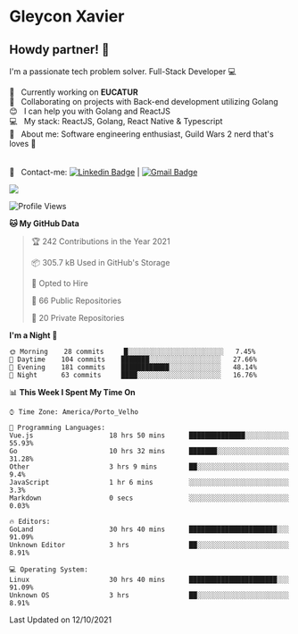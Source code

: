 # Gleycon Xavier

## Howdy partner! 👋

I'm a passionate tech problem solver.
Full-Stack Developer :computer:

 :rocket:  &nbsp; Currently working on **EUCATUR**
 <br/> :purple_heart: &nbsp; Collaborating on projects with Back-end development utilizing Golang
 <br/> :blush: &nbsp; I can help you with Golang and ReactJS
 <br/> :computer: &nbsp; My stack: ReactJS, Golang, React Native & Typescript
 <br/> 💬  &nbsp; About me: Software engineering enthusiast, Guild Wars 2 nerd that's loves :apple:
 <br/>
 <br/>
 <br/> :email: &nbsp; Contact-me: [![Linkedin Badge](https://img.shields.io/badge/-GleyconXavier-blue?style=flat-square&logo=Linkedin&logoColor=white&link=https://www.linkedin.com/in/gleyconxavier/)](https://www.linkedin.com/in/gleyconxavier/) 
| 
[![Gmail Badge](https://img.shields.io/badge/-gleyconxcarlos@gmail.com-c14438?style=flat-square&logo=Gmail&logoColor=white&link=mailto:gleyconxcarlos@gmail.com)](mailto:gleyconxcarlos@gmail.com)

![](https://komarev.com/ghpvc/?username=gleyconxavier)

<!--START_SECTION:waka-->
![Profile Views](http://img.shields.io/badge/Profile%20Views-0-blue)

**🐱 My GitHub Data** 

> 🏆 242 Contributions in the Year 2021
 > 
> 📦 305.7 kB Used in GitHub's Storage 
 > 
> 💼 Opted to Hire
 > 
> 📜 66 Public Repositories 
 > 
> 🔑 20 Private Repositories  
 > 
**I'm a Night 🦉** 

```text
🌞 Morning    28 commits     █░░░░░░░░░░░░░░░░░░░░░░░░   7.45% 
🌆 Daytime    104 commits    ███████░░░░░░░░░░░░░░░░░░   27.66% 
🌃 Evening    181 commits    ████████████░░░░░░░░░░░░░   48.14% 
🌙 Night      63 commits     ████░░░░░░░░░░░░░░░░░░░░░   16.76%

```


📊 **This Week I Spent My Time On** 

```text
⌚︎ Time Zone: America/Porto_Velho

💬 Programming Languages: 
Vue.js                   18 hrs 50 mins      ██████████████░░░░░░░░░░░   55.93% 
Go                       10 hrs 32 mins      ███████░░░░░░░░░░░░░░░░░░   31.28% 
Other                    3 hrs 9 mins        ██░░░░░░░░░░░░░░░░░░░░░░░   9.4% 
JavaScript               1 hr 6 mins         ░░░░░░░░░░░░░░░░░░░░░░░░░   3.3% 
Markdown                 0 secs              ░░░░░░░░░░░░░░░░░░░░░░░░░   0.03%

🔥 Editors: 
GoLand                   30 hrs 40 mins      ██████████████████████░░░   91.09% 
Unknown Editor           3 hrs               ██░░░░░░░░░░░░░░░░░░░░░░░   8.91%

💻 Operating System: 
Linux                    30 hrs 40 mins      ██████████████████████░░░   91.09% 
Unknown OS               3 hrs               ██░░░░░░░░░░░░░░░░░░░░░░░   8.91%

```


 Last Updated on 12/10/2021
<!--END_SECTION:waka-->
